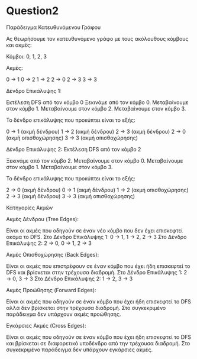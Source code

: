 # Question2

Παράδειγμα Κατευθυνόμενου Γράφου

Ας θεωρήσουμε τον κατευθυνόμενο γράφο με τους ακόλουθους κόμβους και ακμές:

Κόμβοι: 0, 1, 2, 3

Ακμές:

0 → 1
0 → 2
1 → 2
2 → 0
2 → 3
3 → 3

Δένδρο Επικάλυψης 1:

Εκτέλεση DFS από τον κόμβο 0
Ξεκινάμε από τον κόμβο 0.
Μεταβαίνουμε στον κόμβο 1.
Μεταβαίνουμε στον κόμβο 2.
Μεταβαίνουμε στον κόμβο 3.

Το δένδρο επικάλυψης που προκύπτει είναι το εξής:

0 → 1 (ακμή δένδρου)
1 → 2 (ακμή δένδρου)
2 → 3 (ακμή δένδρου)
2 → 0 (ακμή οπισθοχώρησης)
3 → 3 (ακμή οπισθοχώρησης)

Δένδρο Επικάλυψης 2: Εκτέλεση DFS από τον κόμβο 2

Ξεκινάμε από τον κόμβο 2.
Μεταβαίνουμε στον κόμβο 0.
Μεταβαίνουμε στον κόμβο 1.
Μεταβαίνουμε στον κόμβο 3.

Το δένδρο επικάλυψης που προκύπτει είναι το εξής:

2 → 0 (ακμή δένδρου)
0 → 1 (ακμή δένδρου)
1 → 2 (ακμή οπισθοχώρησης)
2 → 3 (ακμή δένδρου)
3 → 3 (ακμή οπισθοχώρησης)

Κατηγορίες Ακμών

Ακμές Δένδρου (Tree Edges):

Είναι οι ακμές που οδηγούν σε έναν νέο κόμβο που δεν έχει επισκεφτεί ακόμα το DFS.
Στο Δένδρο Επικάλυψης 1: 0 → 1, 1 → 2, 2 → 3
Στο Δένδρο Επικάλυψης 2: 2 → 0, 0 → 1, 2 → 3

Ακμές Οπισθοχώρησης (Back Edges):

Είναι οι ακμές που επιστρέφουν σε έναν κόμβο που έχει ήδη επισκεφτεί το DFS και βρίσκεται στην τρέχουσα διαδρομή.
Στο Δένδρο Επικάλυψης 1: 2 → 0, 3 → 3
Στο Δένδρο Επικάλυψης 2: 1 → 2, 3 → 3

Ακμές Προώθησης (Forward Edges):

Είναι οι ακμές που οδηγούν σε έναν κόμβο που έχει ήδη επισκεφτεί το DFS αλλά δεν βρίσκεται στην τρέχουσα διαδρομή.
Στο συγκεκριμένο παράδειγμα δεν υπάρχουν ακμές προώθησης.

Εγκάρσιες Ακμές (Cross Edges):

Είναι οι ακμές που οδηγούν σε έναν κόμβο που έχει ήδη επισκεφτεί το DFS και βρίσκεται σε διαφορετικό υποδένδρο από την τρέχουσα διαδρομή.
Στο συγκεκριμένο παράδειγμα δεν υπάρχουν εγκάρσιες ακμές.
